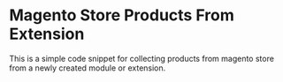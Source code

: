 # Magento Store Products From Extension

This is a simple code snippet for collecting products from magento store from a newly created module or extension.
